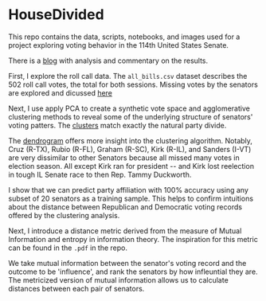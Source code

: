 # HouseDivided
This repo contains the data, scripts, notebooks, and images used for a project exploring voting behavior in the 114th United States Senate.

There is a [blog](http://www.adammassachi.com/senate-114/) with analysis and commentary on the results. 

First, I explore the roll call data. The `all_bills.csv` dataset describes the 502 roll call votes, the total for both sessions. Missing votes by the senators are explored and dicussed [here](www.adammassachi.com/missing-votes/) 

Next, I use apply PCA to create a synthetic vote space and agglomerative clustering methods to reveal some of the underlying structure of senators' voting patters. The [clusters](http://www.adammassachi.com/clusters/) match exactly the natural party divide. 

The [dendrogram](http://www.adammassachi.com/clusters/dendrogram.png) offers more insight into the clustering algorithm. Notably, Cruz (R-TX), Rubio (R-FL), Graham (R-SC), Kirk (R-IL), and Sanders (I-VT) are very dissimilar to other Senators because all missed many votes in election season. All except Kirk ran for president -- and Kirk lost reelection in tough IL Senate race to then Rep. Tammy Duckworth. 

I show that we can predict party affiliation with 100% accuracy using any subset of 20 senators as a training sample. This helps to confirm intuitions about the distance between Republican and Democratic voting records offered by the clustering analysis. 

Next, I introduce a distance metric derived from the measure of Mutual Information and entropy in information theory. The inspiration for this metric can be found in the `.pdf` in the repo. 

We take mutual information between the senator's voting record and the outcome to be 'influence', and rank the senators by how infleuntial they are. The metricized version of mutual information allows us to  calculate distances between each pair of senators. 